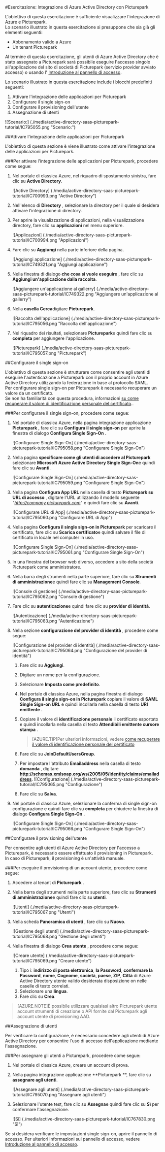 <properties 
    pageTitle="Esercitazione: Integrazione di Azure Active Directory con Picturepark | Microsoft Azure" 
    description="Ecco come utilizzare Picturepark con Azure Active Directory per consentire il single sign-on, il provisioning automatico e altro." 
    services="active-directory" 
    authors="jeevansd"  
    documentationCenter="na" 
    manager="femila"/>
<tags 
    ms.service="active-directory" 
    ms.devlang="na" 
    ms.topic="article" 
    ms.tgt_pltfrm="na" 
    ms.workload="identity" 
    ms.date="09/26/2016" 
    ms.author="jeedes" />

#<a name="tutorial-azure-active-directory-integration-with-picturepark"></a>Esercitazione: Integrazione di Azure Active Directory con Picturepark
  
L'obiettivo di questa esercitazione è sufficiente visualizzare l'integrazione di Azure e Picturepark.  
Lo scenario illustrato in questa esercitazione si presuppone che sia già gli elementi seguenti:

-   Abbonamento valido a Azure
-   Un tenant Picturepark
  
Al termine di questa esercitazione, gli utenti di Azure Active Directory che è stato assegnato a Picturepark sarà possibile eseguire l'accesso singolo all'applicazione del sito di società di Picturepark (servizio provider avviato accesso) o usando l' [Introduzione al pannello di accesso](active-directory-saas-access-panel-introduction.md).
  
Lo scenario illustrato in questa esercitazione include i blocchi predefiniti seguenti:

1.  Attivare l'integrazione delle applicazioni per Picturepark
2.  Configurare il single sign-on
3.  Configurare il provisioning dell'utente
4.  Assegnazione di utenti

![Scenario:] (./media/active-directory-saas-picturepark-tutorial/IC795055.png "Scenario:")

##<a name="enabling-the-application-integration-for-picturepark"></a>Attivare l'integrazione delle applicazioni per Picturepark
  
L'obiettivo di questa sezione è viene illustrato come attivare l'integrazione delle applicazioni per Picturepark.

###<a name="to-enable-the-application-integration-for-picturepark-perform-the-following-steps"></a>Per attivare l'integrazione delle applicazioni per Picturepark, procedere come segue:

1.  Nel portale di classica Azure, nel riquadro di spostamento sinistra, fare clic su **Active Directory**.

    ![Active Directory] (./media/active-directory-saas-picturepark-tutorial/IC700993.png "Active Directory")

2.  Nell'elenco di **Directory** , selezionare la directory per il quale si desidera attivare l'integrazione di directory.

3.  Per aprire la visualizzazione di applicazioni, nella visualizzazione directory, fare clic su **applicazioni** nel menu superiore.

    ![Applicazioni] (./media/active-directory-saas-picturepark-tutorial/IC700994.png "Applicazioni")

4.  Fare clic su **Aggiungi** nella parte inferiore della pagina.

    ![Aggiungi applicazione] (./media/active-directory-saas-picturepark-tutorial/IC749321.png "Aggiungi applicazione")

5.  Nella finestra di dialogo **che cosa si vuole eseguire** , fare clic su **Aggiungi un'applicazione dalla raccolta**.

    ![Aggiungere un'applicazione al gallerry] (./media/active-directory-saas-picturepark-tutorial/IC749322.png "Aggiungere un'applicazione al gallerry")

6.  Nella **casella Cerca**digitare **Picturepark**.

    ![Raccolta dell'applicazione] (./media/active-directory-saas-picturepark-tutorial/IC795056.png "Raccolta dell'applicazione")

7.  Nel riquadro dei risultati, selezionare **Picturepark**e quindi fare clic su **completa** per aggiungere l'applicazione.

    ![Picturepark] (./media/active-directory-saas-picturepark-tutorial/IC795057.png "Picturepark")

##<a name="configuring-single-sign-on"></a>Configurare il single sign-on
  
L'obiettivo di questa sezione è strutturare come consentire agli utenti di eseguire l'autenticazione a Picturepark con il proprio account in Azure Active Directory utilizzando la federazione in base al protocollo SAML.  
Per configurare single sign-on per Picturepark è necessario recuperare un valore da un certificato.  
Se non ha familiarità con questa procedura, informazioni [su come recuperare il valore di identificazione personale del certificato](http://youtu.be/YKQF266SAxI)..

###<a name="to-configure-single-sign-on-perform-the-following-steps"></a>Per configurare il single sign-on, procedere come segue:

1.  Nel portale di classica Azure, nella pagina integrazione applicazione **Picturepark** , fare clic su **Configura il single sign-on** per aprire la finestra di dialogo **Configura Single Sign-On** .

    ![Configurare Single Sign-On] (./media/active-directory-saas-picturepark-tutorial/IC795058.png "Configurare Single Sign-On")

2.  Nella pagina **specificare come gli utenti di accedere al Picturepark** selezionare **Microsoft Azure Active Directory Single Sign-On**e quindi fare clic su **Avanti**.

    ![Configurare Single Sign-On] (./media/active-directory-saas-picturepark-tutorial/IC795059.png "Configurare Single Sign-On")

3.  Nella pagina **Configura App URL** nella casella di testo **Picturepark su URL di accesso** , digitare l'URL utilizzando il modello seguente "*http://company.picturepark.com*" e quindi fare clic su **Avanti**.

    ![Configurare URL di App] (./media/active-directory-saas-picturepark-tutorial/IC795060.png "Configurare URL di App")

4.  Nella pagina **Configura il single sign-on in Picturepark** per scaricare il certificato, fare clic su **Scarica certificato**e quindi salvare il file di certificato in locale nel computer in uso.

    ![Configurare Single Sign-On] (./media/active-directory-saas-picturepark-tutorial/IC795061.png "Configurare Single Sign-On")

5.  In una finestra del browser web diverso, accedere a sito della società Picturepark come amministratore.

6.  Nella barra degli strumenti nella parte superiore, fare clic su **Strumenti di amministrazione**e quindi fare clic su **Management Console**.

    ![Console di gestione] (./media/active-directory-saas-picturepark-tutorial/IC795062.png "Console di gestione")

7.  Fare clic su **autenticazione**e quindi fare clic su **provider di identità**.

    ![Autenticazione] (./media/active-directory-saas-picturepark-tutorial/IC795063.png "Autenticazione")

8.  Nella sezione **configurazione del provider di identità** , procedere come segue:

    ![Configurazione del provider di identità] (./media/active-directory-saas-picturepark-tutorial/IC795064.png "Configurazione del provider di identità")

    1.  Fare clic su **Aggiungi**.
    2.  Digitare un nome per la configurazione.
    3.  Selezionare **Imposta come predefinito**.
    4.  Nel portale di classica Azure, nella pagina finestra di dialogo **Configura il single sign-on in Picturepark** copiare il valore di **SAML Single Sign-on URL** e quindi incollarla nella casella di testo **URI emittente** .
    5.  Copiare il valore di **identificazione personale** il certificato esportato e quindi incollarla nella casella di testo **Attendibili emittente cursore stampa** .  

        >[AZURE.TIP]Per ulteriori informazioni, vedere [come recuperare il valore di identificazione personale del certificato](http://youtu.be/YKQF266SAxI)

    6.  Fare clic su **JoinDefaultUsersGroup**.
    7.  Per impostare l'attributo **Emailaddress** nella casella di testo **domanda** , digitare **http://schemas.xmlsoap.org/ws/2005/05/identity/claims/emailaddress**.
        ![Configurazione] (./media/active-directory-saas-picturepark-tutorial/IC795065.png "Configurazione")
    8.  Fare clic su **Salva**.

9.  Nel portale di classica Azure, selezionare la conferma di single sign-on configurazione e quindi fare clic su **completa** per chiudere la finestra di dialogo **Configura Single Sign-On** .

    ![Configurare Single Sign-On] (./media/active-directory-saas-picturepark-tutorial/IC795066.png "Configurare Single Sign-On")

##<a name="configuring-user-provisioning"></a>Configurare il provisioning dell'utente
  
Per consentire agli utenti di Azure Active Directory per l'accesso a Picturepark, è necessario essere effettuato il provisioning in Picturepark.  
In caso di Picturepark, il provisioning è un'attività manuale.

###<a name="to-provision-a-user-accounts-perform-the-following-steps"></a>Per eseguire il provisioning di un account utente, procedere come segue:

1.  Accedere al tenant di **Picturepark** .

2.  Nella barra degli strumenti nella parte superiore, fare clic su **Strumenti di amministrazione**e quindi fare clic su **utenti**.

    ![Utenti] (./media/active-directory-saas-picturepark-tutorial/IC795067.png "Utenti")

3.  Nella scheda **Panoramica di utenti** , fare clic su **Nuovo**.

    ![Gestione degli utenti] (./media/active-directory-saas-picturepark-tutorial/IC795068.png "Gestione degli utenti")

4.  Nella finestra di dialogo **Crea utente** , procedere come segue:

    ![Creare utente] (./media/active-directory-saas-picturepark-tutorial/IC795069.png "Creare utente")

    1.  Tipo i: **indirizzo di posta elettronica**, **la Password**, **confermare la Password**, **nome**, **Cognome**, **società**, **paese**, **ZIP**, **Città** di Azure Active Directory utente valido desiderata disposizione on nelle caselle di testo correlati.
    2.  Selezionare una **lingua**.
    3.  Fare clic su **Crea**.

>[AZURE.NOTE]È possibile utilizzare qualsiasi altro Picturepark utente account strumenti di creazione o API fornite dal Picturepark agli account utente di provisioning AAD.

##<a name="assigning-users"></a>Assegnazione di utenti
  
Per verificare la configurazione, è necessario concedere agli utenti di Azure Active Directory per consentire l'uso di accesso dell'applicazione mediante l'assegnazione.

###<a name="to-assign-users-to-picturepark-perform-the-following-steps"></a>Per assegnare gli utenti a Picturepark, procedere come segue:

1.  Nel portale di classica Azure, creare un account di prova.

2.  Nella pagina integrazione applicazione **Picturepark **, fare clic su **assegnare agli utenti**.

    ![Assegnare agli utenti] (./media/active-directory-saas-picturepark-tutorial/IC795070.png "Assegnare agli utenti")

3.  Selezionare l'utente test, fare clic su **Assegna**e quindi fare clic su **Sì** per confermare l'assegnazione.

    ![Sì] (./media/active-directory-saas-picturepark-tutorial/IC767830.png "Sì")
  
Se si desidera verificare le impostazioni single sign-on, aprire il pannello di accesso. Per ulteriori informazioni sul pannello di accesso, vedere [Introduzione al pannello di accesso](active-directory-saas-access-panel-introduction.md).